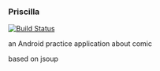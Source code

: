 ### Priscilla

[![Build Status](https://travis-ci.com/MashirosBaumkuchen/Priscilla.svg?branch=master)](https://travis-ci.com/MashirosBaumkuchen/Priscilla)


an Android practice application about comic

based on jsoup
